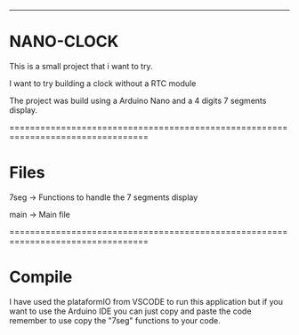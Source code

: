 ---------------------------------------------------------------------------------
# NANO-CLOCK
This is a small project that i want to try.

I want to try building a clock without a RTC module 

The project was build using a Arduino Nano and a 4 digits 7 segments display. 

=================================================================================

# Files 
7seg -> Functions to handle the 7 segments display 

main -> Main file 

=================================================================================

# Compile 
I have used the plataformIO from VSCODE to run this application 
but if you want to use the Arduino IDE you can just copy and paste the code 
remember to use copy the "7seg" functions to your code. 

